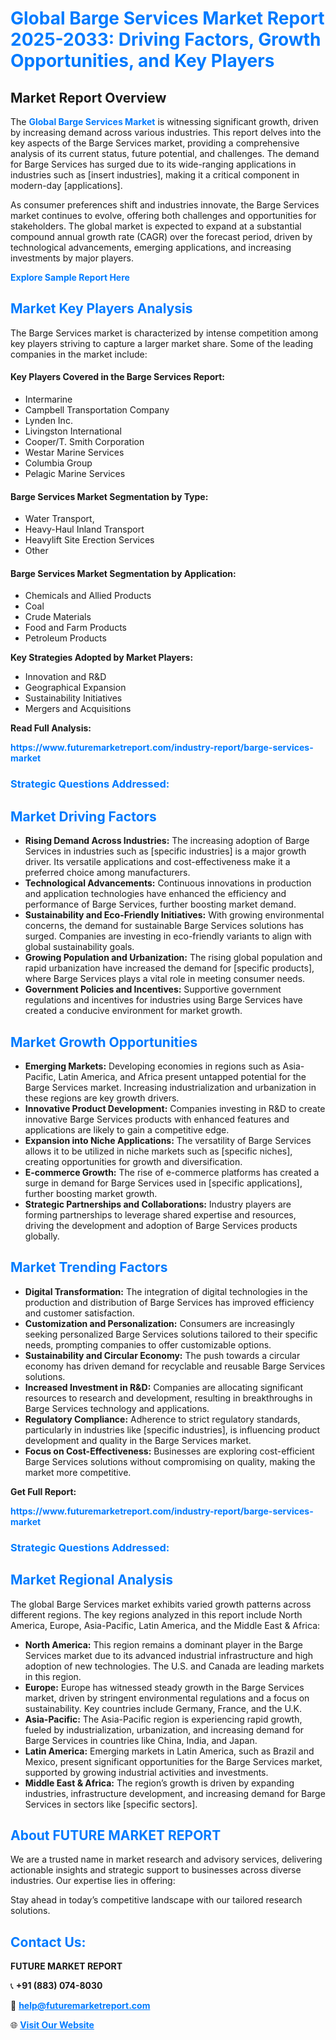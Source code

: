 <h1 style="color: #007BFF;">Global Barge Services Market Report 2025-2033: Driving Factors, Growth Opportunities, and Key Players</h1>

<section id="overview">
<h2>Market Report Overview</h2>
<p>The <a href="https://www.futuremarketreport.com/industry-report/barge-services-market" style="color: #007BFF; text-decoration: none;"><strong>Global Barge Services Market</strong></a> is witnessing significant growth, driven by increasing demand across various industries. This report delves into the key aspects of the Barge Services market, providing a comprehensive analysis of its current status, future potential, and challenges. The demand for Barge Services has surged due to its wide-ranging applications in industries such as [insert industries], making it a critical component in modern-day [applications].</p>
<p>As consumer preferences shift and industries innovate, the Barge Services market continues to evolve, offering both challenges and opportunities for stakeholders. The global market is expected to expand at a substantial compound annual growth rate (CAGR) over the forecast period, driven by technological advancements, emerging applications, and increasing investments by major players.</p>
</section>

<section id="overview">
<p><a href="https://www.futuremarketreport.com/request-sample/reportId=106436" style="color: #007BFF; text-decoration: none;"><strong>Explore Sample Report Here</strong></a></p>
</section>

<section id="key-players">
<h2 style="color: #007BFF;">Market Key Players Analysis</h2>
<p>The Barge Services market is characterized by intense competition among key players striving to capture a larger market share. Some of the leading companies in the market include:</p>
<h4>Key Players Covered in the Barge Services Report:</h4>
<ul><li>Intermarine</li><li>Campbell Transportation Company</li><li>Lynden Inc.</li><li>Livingston International</li><li>Cooper/T. Smith Corporation</li><li>Westar Marine Services</li><li>Columbia Group</li><li>Pelagic Marine Services</li></ul>
<h4>Barge Services Market Segmentation by Type:</h4>
<ul><li>Water Transport,</li><li>Heavy-Haul Inland Transport</li><li>Heavylift Site Erection Services</li><li>Other</li></ul>

<h4>Barge Services Market Segmentation by Application:</h4>
<ul><li>Chemicals and Allied Products</li><li>Coal</li><li>Crude Materials</li><li>Food and Farm Products</li><li>Petroleum Products</li></ul>
<p><strong>Key Strategies Adopted by Market Players:</strong></p>
<ul>
<li>Innovation and R&D</li>
<li>Geographical Expansion</li>
<li>Sustainability Initiatives</li>
<li>Mergers and Acquisitions</li>
</ul>
</section>

<section>
<p><strong>Read Full Analysis: </strong></p><a href="https://www.futuremarketreport.com/industry-report/barge-services-market" style="color: #007BFF; text-decoration: none;"><strong>https://www.futuremarketreport.com/industry-report/barge-services-market</strong></a>
<h3 style="color: #007BFF;">Strategic Questions Addressed:</h3>
</section>

<section id="driving-factors">
<h2 style="color: #007BFF;">Market Driving Factors</h2>
<ul>
<li><strong>Rising Demand Across Industries:</strong> The increasing adoption of Barge Services in industries such as [specific industries] is a major growth driver. Its versatile applications and cost-effectiveness make it a preferred choice among manufacturers.</li>
<li><strong>Technological Advancements:</strong> Continuous innovations in production and application technologies have enhanced the efficiency and performance of Barge Services, further boosting market demand.</li>
<li><strong>Sustainability and Eco-Friendly Initiatives:</strong> With growing environmental concerns, the demand for sustainable Barge Services solutions has surged. Companies are investing in eco-friendly variants to align with global sustainability goals.</li>
<li><strong>Growing Population and Urbanization:</strong> The rising global population and rapid urbanization have increased the demand for [specific products], where Barge Services plays a vital role in meeting consumer needs.</li>
<li><strong>Government Policies and Incentives:</strong> Supportive government regulations and incentives for industries using Barge Services have created a conducive environment for market growth.</li>
</ul>
</section>

<section id="growth-opportunities">
<h2 style="color: #007BFF;">Market Growth Opportunities</h2>
<ul>
<li><strong>Emerging Markets:</strong> Developing economies in regions such as Asia-Pacific, Latin America, and Africa present untapped potential for the Barge Services market. Increasing industrialization and urbanization in these regions are key growth drivers.</li>
<li><strong>Innovative Product Development:</strong> Companies investing in R&D to create innovative Barge Services products with enhanced features and applications are likely to gain a competitive edge.</li>
<li><strong>Expansion into Niche Applications:</strong> The versatility of Barge Services allows it to be utilized in niche markets such as [specific niches], creating opportunities for growth and diversification.</li>
<li><strong>E-commerce Growth:</strong> The rise of e-commerce platforms has created a surge in demand for Barge Services used in [specific applications], further boosting market growth.</li>
<li><strong>Strategic Partnerships and Collaborations:</strong> Industry players are forming partnerships to leverage shared expertise and resources, driving the development and adoption of Barge Services products globally.</li>
</ul>
</section>

<section id="trending-factors">
<h2 style="color: #007BFF;">Market Trending Factors</h2>
<ul>
<li><strong>Digital Transformation:</strong> The integration of digital technologies in the production and distribution of Barge Services has improved efficiency and customer satisfaction.</li>
<li><strong>Customization and Personalization:</strong> Consumers are increasingly seeking personalized Barge Services solutions tailored to their specific needs, prompting companies to offer customizable options.</li>
<li><strong>Sustainability and Circular Economy:</strong> The push towards a circular economy has driven demand for recyclable and reusable Barge Services solutions.</li>
<li><strong>Increased Investment in R&D:</strong> Companies are allocating significant resources to research and development, resulting in breakthroughs in Barge Services technology and applications.</li>
<li><strong>Regulatory Compliance:</strong> Adherence to strict regulatory standards, particularly in industries like [specific industries], is influencing product development and quality in the Barge Services market.</li>
<li><strong>Focus on Cost-Effectiveness:</strong> Businesses are exploring cost-efficient Barge Services solutions without compromising on quality, making the market more competitive.</li>
</ul>
</section>

<section>
<p><strong>Get Full Report: </strong></p><a href="https://www.futuremarketreport.com/industry-report/barge-services-market" style="color: #007BFF; text-decoration: none;"><strong>https://www.futuremarketreport.com/industry-report/barge-services-market</strong></a>
<h3 style="color: #007BFF;">Strategic Questions Addressed:</h3>
</section>


<section id="regional-analysis">
<h2 style="color: #007BFF;">Market Regional Analysis</h2>
<p>The global Barge Services market exhibits varied growth patterns across different regions. The key regions analyzed in this report include North America, Europe, Asia-Pacific, Latin America, and the Middle East & Africa:</p>
<ul>
<li><strong>North America:</strong> This region remains a dominant player in the Barge Services market due to its advanced industrial infrastructure and high adoption of new technologies. The U.S. and Canada are leading markets in this region.</li>
<li><strong>Europe:</strong> Europe has witnessed steady growth in the Barge Services market, driven by stringent environmental regulations and a focus on sustainability. Key countries include Germany, France, and the U.K.</li>
<li><strong>Asia-Pacific:</strong> The Asia-Pacific region is experiencing rapid growth, fueled by industrialization, urbanization, and increasing demand for Barge Services in countries like China, India, and Japan.</li>
<li><strong>Latin America:</strong> Emerging markets in Latin America, such as Brazil and Mexico, present significant opportunities for the Barge Services market, supported by growing industrial activities and investments.</li>
<li><strong>Middle East & Africa:</strong> The region’s growth is driven by expanding industries, infrastructure development, and increasing demand for Barge Services in sectors like [specific sectors].</li>
</ul>
</section>

<footer>
<h2 style="color: #007BFF;">About FUTURE MARKET REPORT</h2>
<p>We are a trusted name in market research and advisory services, delivering actionable insights and strategic support to businesses across diverse industries. Our expertise lies in offering:</p>

<p>Stay ahead in today’s competitive landscape with our tailored research solutions.</p>

<h2 style="color: #007BFF;">Contact Us:</h2>
<p><strong>FUTURE MARKET REPORT</strong></p>
<p>📞 <strong>+91 (883) 074-8030</strong></p>
<p>📧 <strong><a href="mailto:help@futuremarketreport.com" style="color: #007BFF;">help@futuremarketreport.com</a></strong></p>
<p>🌐 <strong><a href="https://www.futuremarketreport.com/" style="color: #007BFF;">Visit Our Website</a></strong></p>
</footer>